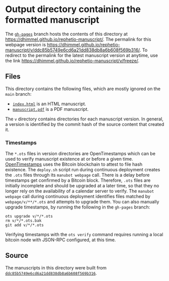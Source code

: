 # Output directory containing the formatted manuscript

The [`gh-pages`](https://github.com/dhimmel/rephetio-manuscript/tree/gh-pages) branch hosts the contents of this directory at <https://dhimmel.github.io/rephetio-manuscript/>.
The permalink for this webpage version is <https://dhimmel.github.io/rephetio-manuscript/v/ddc85b5749e6cd6a21dd838db8a6b608f569b316/>.
To redirect to the permalink for the latest manuscript version at anytime, use the link <https://dhimmel.github.io/rephetio-manuscript/v/freeze/>.

## Files

This directory contains the following files, which are mostly ignored on the `main` branch:

+ [`index.html`](index.html) is an HTML manuscript.
+ [`manuscript.pdf`](manuscript.pdf) is a PDF manuscript.

The `v` directory contains directories for each manuscript version.
In general, a version is identified by the commit hash of the source content that created it.

### Timestamps

The `*.ots` files in version directories are OpenTimestamps which can be used to verify manuscript existence at or before a given time.
[OpenTimestamps](https://opentimestamps.org/) uses the Bitcoin blockchain to attest to file hash existence.
The `deploy.sh` script run during continuous deployment creates the `.ots` files through its `manubot webpage` call.
There is a delay before timestamps get confirmed by a Bitcoin block.
Therefore, `.ots` files are initially incomplete and should be upgraded at a later time, so that they no longer rely on the availability of a calendar server to verify.
The `manubot webpage` call during continuous deployment identifies files matched by `webpage/v/**/*.ots` and attempts to upgrade them.
You can also manually upgrade timestamps, by running the following in the `gh-pages` branch:

```shell
ots upgrade v/*/*.ots
rm v/*/*.ots.bak
git add v/*/*.ots
```

Verifying timestamps with the `ots verify` command requires running a local bitcoin node with JSON-RPC configured, at this time.

## Source

The manuscripts in this directory were built from
[`ddc85b5749e6cd6a21dd838db8a6b608f569b316`](https://github.com/dhimmel/rephetio-manuscript/commit/ddc85b5749e6cd6a21dd838db8a6b608f569b316).
